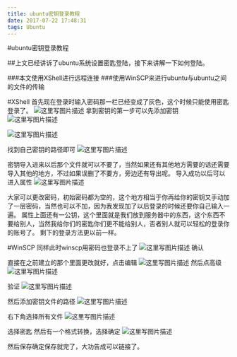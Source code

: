 ```yaml
---
title: ubuntu密钥登录教程
date: 2017-07-22 17:48:31
tags: Ubuntu
---
```



#ubuntu密钥登录教程

##上文已经讲诉了ubuntu系统设置密匙登陆，接下来讲解一下如何登陆。

###本文使用XShell进行远程连接
###使用WinSCP来进行ubuntu与ubuntu之间的文件的传输

#XShell
首先现在登录时输入密码那一栏已经变成了灰色，这个时候只能使用密匙登录了。
![这里写图片描述](http://img.blog.csdn.net/20170716230052647?watermark/2/text/aHR0cDovL2Jsb2cuY3Nkbi5uZXQvZGFycmVuODE3/font/5a6L5L2T/fontsize/400/fill/I0JBQkFCMA==/dissolve/70/gravity/SouthEast)
拿到密钥的第一步可以先添加密钥
![这里写图片描述](http://img.blog.csdn.net/20170716230143712?watermark/2/text/aHR0cDovL2Jsb2cuY3Nkbi5uZXQvZGFycmVuODE3/font/5a6L5L2T/fontsize/400/fill/I0JBQkFCMA==/dissolve/70/gravity/SouthEast)

![这里写图片描述](http://img.blog.csdn.net/20170716230209146?watermark/2/text/aHR0cDovL2Jsb2cuY3Nkbi5uZXQvZGFycmVuODE3/font/5a6L5L2T/fontsize/400/fill/I0JBQkFCMA==/dissolve/70/gravity/SouthEast)

找到自己密钥的路径即可
![这里写图片描述](http://img.blog.csdn.net/20170716230239310?watermark/2/text/aHR0cDovL2Jsb2cuY3Nkbi5uZXQvZGFycmVuODE3/font/5a6L5L2T/fontsize/400/fill/I0JBQkFCMA==/dissolve/70/gravity/SouthEast)

密钥导入进来以后那个文件就可以不要了，当然如果还有其他地方需要的话还需要导入其他的地方，不过如果误删了不要方，旁边还有导出呢。
导入成功以后可以进入属性
![这里写图片描述](http://img.blog.csdn.net/20170716230314907?watermark/2/text/aHR0cDovL2Jsb2cuY3Nkbi5uZXQvZGFycmVuODE3/font/5a6L5L2T/fontsize/400/fill/I0JBQkFCMA==/dissolve/70/gravity/SouthEast)

大家可以更改密码，初始密码都为空的，这个地方相当于你再给你的密钥又手动加了一层密码，当然也可以不加，因为我发现加了以后登录的时候还要你自己输入一遍。
属性上面还有一公钥，这个里面就是我们放到服务器中的东西，这个东西不要给别人，当然我给你们的密匙你们更不能给别人，否者别人就可以轻松的登录你的账号了。
剩下的登录方法更以前一样。

#WinSCP
同样此时winscp用密码也登录不上了
![这里写图片描述](http://img.blog.csdn.net/20170716230438986?watermark/2/text/aHR0cDovL2Jsb2cuY3Nkbi5uZXQvZGFycmVuODE3/font/5a6L5L2T/fontsize/400/fill/I0JBQkFCMA==/dissolve/70/gravity/SouthEast)
确认

直接在之前建立的那个里面更改就好，点击编辑
![这里写图片描述](http://img.blog.csdn.net/20170716230513915?watermark/2/text/aHR0cDovL2Jsb2cuY3Nkbi5uZXQvZGFycmVuODE3/font/5a6L5L2T/fontsize/400/fill/I0JBQkFCMA==/dissolve/70/gravity/SouthEast)
然后点高级
![这里写图片描述](http://img.blog.csdn.net/20170716230529320?watermark/2/text/aHR0cDovL2Jsb2cuY3Nkbi5uZXQvZGFycmVuODE3/font/5a6L5L2T/fontsize/400/fill/I0JBQkFCMA==/dissolve/70/gravity/SouthEast)

验证
![这里写图片描述](http://img.blog.csdn.net/20170716230551613?watermark/2/text/aHR0cDovL2Jsb2cuY3Nkbi5uZXQvZGFycmVuODE3/font/5a6L5L2T/fontsize/400/fill/I0JBQkFCMA==/dissolve/70/gravity/SouthEast)

然后添加密钥文件的路径
![这里写图片描述](http://img.blog.csdn.net/20170716230616590?watermark/2/text/aHR0cDovL2Jsb2cuY3Nkbi5uZXQvZGFycmVuODE3/font/5a6L5L2T/fontsize/400/fill/I0JBQkFCMA==/dissolve/70/gravity/SouthEast)

右下角选择所有文件
![这里写图片描述](http://img.blog.csdn.net/20170716230644369?watermark/2/text/aHR0cDovL2Jsb2cuY3Nkbi5uZXQvZGFycmVuODE3/font/5a6L5L2T/fontsize/400/fill/I0JBQkFCMA==/dissolve/70/gravity/SouthEast)

选择密匙
然后有一个格式转换，选择确定
![这里写图片描述](http://img.blog.csdn.net/20170716230702329?watermark/2/text/aHR0cDovL2Jsb2cuY3Nkbi5uZXQvZGFycmVuODE3/font/5a6L5L2T/fontsize/400/fill/I0JBQkFCMA==/dissolve/70/gravity/SouthEast)

然后保存确定保存就完了，大功告成可以链接了。